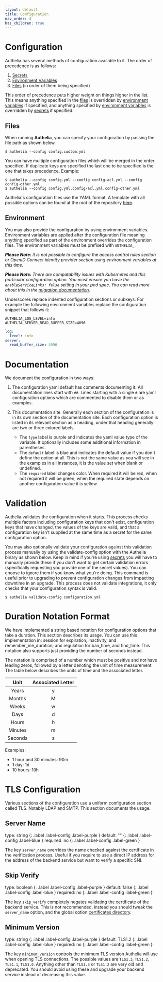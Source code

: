 ```yaml
---
layout: default
title: Configuration
nav_order: 4
has_children: true
---
```


# Configuration
Authelia has several methods of configuration available to it. The order of precedence is as follows:

1. [Secrets](./secrets.md)
2. [Environment Variables](#environment)
3. [Files](#files) (in order of them being specified)

This order of precedence puts higher weight on things higher in the list. This means anything specified in the 
[files](#files) is overridden by [environment variables](#environment) if specified, and anything specified by 
[environment variables](#environment) is overridden by [secrets](./secrets.md) if specified.

## Files
When running **Authelia**, you can specify your configuration by passing the file path as shown below.

```console
$ authelia --config config.custom.yml
```

You can have multiple configuration files which will be merged in the order specified. If duplicate keys are specified 
the last one to be specified is the one that takes precedence. Example:

```console
$ authelia --config config.yml --config config-acl.yml --config config-other.yml
$ authelia --config config.yml,config-acl.yml,config-other.yml
```

Authelia's configuration files use the YAML format. A template with all possible options can be found at the root of the 
repository [here](https://github.com/authelia/authelia/blob/master/config.template.yml).

## Environment
You may also provide the configuration by using environment variables. Environment variables are applied after the 
configuration file meaning anything specified as part of the environment overrides the configuration files. The 
environment variables must be prefixed with `AUTHELIA_`.

_**Please Note:** It is not possible to configure_ the _access control rules section or OpenID Connect identity provider
section using environment variables at this time._

_**Please Note:** There are compatability issues with Kubernetes and this particular configuration option. You must 
ensure you have the `enableServiceLinks: false` setting in your pod spec. You can read more about this in the 
[migration documentation](./migration.md#kubernetes-4300)._

Underscores replace indented configuration sections or subkeys. For example the following environment variables replace
the configuration snippet that follows it:

```
AUTHELIA_LOG_LEVEL=info
AUTHELIA_SERVER_READ_BUFFER_SIZE=4096
```

```yaml
log:
  level: info
server:
  read_buffer_size: 4096
```

# Documentation

We document the configuration in two ways:

1. The configuration yaml default has comments documenting it. All documentation lines start with `##`. Lines starting 
   with a single `#` are yaml configuration options which are commented to disable them or as examples.
    
2. This documentation site. Generally each section of the configuration is in its own section of the documentation 
   site. Each configuration option is listed in its relevant section as a heading, under that heading generally are two
   or three colored labels. 
   - The `type` label is purple and indicates the yaml value type of the variable. It optionally includes some 
     additional information in parentheses.
   - The `default` label is blue and indicates the default value if you don't define the option at all. This is not the 
     same value as you will see in the examples in all instances, it is the value set when blank or undefined.
   - The `required` label changes color. When required it will be red, when not required it will be green, when the 
     required state depends on another configuration value it is yellow.  

# Validation

Authelia validates the configuration when it starts. This process checks multiple factors including configuration keys
that don't exist, configuration keys that have changed, the values of the keys are valid, and that a configuration
key isn't supplied at the same time as a secret for the same configuration option.

You may also optionally validate your configuration against this validation process manually by using the validate-config
option with the Authelia binary as shown below. Keep in mind if you're using [secrets](./secrets.md) you will have to
manually provide these if you don't want to get certain validation errors (specifically requesting you provide one of
the secret values). You can choose to ignore them if you know what you're doing. This command is useful prior to
upgrading to prevent configuration changes from impacting downtime in an upgrade. This process does not validate
integrations, it only checks that your configuration syntax is valid.

```console
$ authelia validate-config configuration.yml
```

# Duration Notation Format

We have implemented a string based notation for configuration options that take a duration. This section describes its
usage. You can use this implementation in: session for expiration, inactivity, and remember_me_duration; and regulation
for ban_time, and find_time. This notation also supports just providing the number of seconds instead.

The notation is comprised of a number which must be positive and not have leading zeros, followed by a letter
denoting the unit of time measurement. The table below describes the units of time and the associated letter.

|Unit   |Associated Letter|
|:-----:|:---------------:|
|Years  |y                |
|Months |M                |
|Weeks  |w                |
|Days   |d                |
|Hours  |h                |
|Minutes|m                |
|Seconds|s                |

Examples:
* 1 hour and 30 minutes: 90m
* 1 day: 1d
* 10 hours: 10h

# TLS Configuration

Various sections of the configuration use a uniform configuration section called TLS. Notably LDAP and SMTP.
This section documents the usage.

## Server Name
<div markdown="1">
type: string
{: .label .label-config .label-purple } 
default: ""
{: .label .label-config .label-blue }
required: no
{: .label .label-config .label-green }
</div>

The key `server_name` overrides the name checked against the certificate in the verification process. Useful if you
require to use a direct IP address for the address of the backend service but want to verify a specific SNI.

## Skip Verify
<div markdown="1">
type: boolean
{: .label .label-config .label-purple } 
default: false
{: .label .label-config .label-blue }
required: no
{: .label .label-config .label-green }
</div>

The key `skip_verify` completely negates validating the certificate of the backend service. This is not recommended,
instead you should tweak the `server_name` option, and the global option [certificates directory](./miscellaneous.md#certificates_directory).

## Minimum Version
<div markdown="1">
type: string
{: .label .label-config .label-purple } 
default: TLS1.2
{: .label .label-config .label-blue }
required: no
{: .label .label-config .label-green }
</div>

The key `minimum_version` controls the minimum TLS version Authelia will use when opening TLS connections.
The possible values are `TLS1.3`, `TLS1.2`, `TLS1.1`, `TLS1.0`. Anything other than `TLS1.3` or `TLS1.2`
are very old and deprecated. You should avoid using these and upgrade your backend service instead of decreasing
this value.
